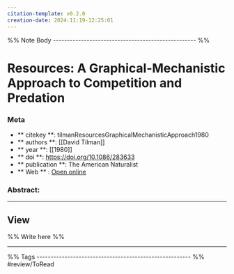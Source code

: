 ```yaml
---
citation-template: v0.2.0
creation-date: 2024:11:19-12:25:01
---
```


%% Note Body --------------------------------------------------- %%
# Resources: A Graphical-Mechanistic Approach to Competition and Predation

### Meta
- ** citekey **: tilmanResourcesGraphicalMechanisticApproach1980
- ** authors **: [[David Tilman]]
- ** year **: [[1980]]
- ** doi **: https://doi.org/10.1086/283633
- ** publication **: The American Naturalist
- ** Web ** : [Open online](https://www.journals.uchicago.edu/doi/10.1086/283633)


### Abstract:


___

## View

%% Write here %%





___
%% Tags  ------------------------------------------------------- %%
#review/ToRead
